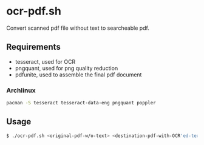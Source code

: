 # ocr-pdf.sh
 Convert scanned pdf file without text to searcheable pdf.

## Requirements
- tesseract, used for OCR
- pngquant, used for png quality reduction
- pdfunite, used to assemble the final pdf document

### Archlinux
```sh
pacman -S tesseract tesseract-data-eng pngquant poppler
```

## Usage
```sh
$ ./ocr-pdf.sh <original-pdf-w/o-text> <destination-pdf-with-OCR'ed-text>
```
